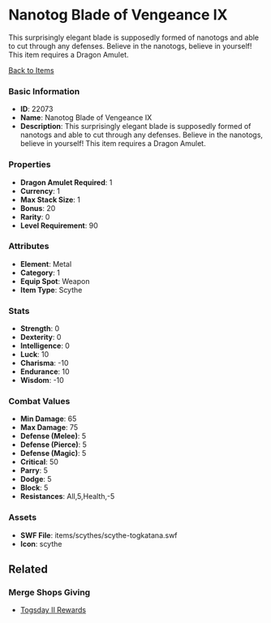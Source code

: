# Nanotog Blade of Vengeance IX

This surprisingly elegant blade is supposedly formed of nanotogs and able to cut through any defenses. Believe in the nanotogs, believe in yourself! This item requires a Dragon Amulet.

[Back to Items](../items.md)

### Basic Information

- **ID**: 22073
- **Name**: Nanotog Blade of Vengeance IX
- **Description**: This surprisingly elegant blade is supposedly formed of nanotogs and able to cut through any defenses. Believe in the nanotogs, believe in yourself! This item requires a Dragon Amulet.

### Properties

- **Dragon Amulet Required**: 1
- **Currency**: 1
- **Max Stack Size**: 1
- **Bonus**: 20
- **Rarity**: 0
- **Level Requirement**: 90

### Attributes

- **Element**: Metal
- **Category**: 1
- **Equip Spot**: Weapon
- **Item Type**: Scythe

### Stats

- **Strength**: 0
- **Dexterity**: 0
- **Intelligence**: 0
- **Luck**: 10
- **Charisma**: -10
- **Endurance**: 10
- **Wisdom**: -10

### Combat Values

- **Min Damage**: 65
- **Max Damage**: 75
- **Defense (Melee)**: 5
- **Defense (Pierce)**: 5
- **Defense (Magic)**: 5
- **Critical**: 50
- **Parry**: 5
- **Dodge**: 5
- **Block**: 5
- **Resistances**: All,5,Health,-5

### Assets

- **SWF File**: items/scythes/scythe-togkatana.swf
- **Icon**: scythe

## Related

### Merge Shops Giving

- [Togsday II Rewards](../merge-shops/425-togsday-ii-rewards.md)

